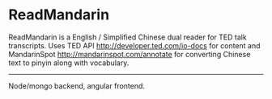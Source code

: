 ReadMandarin
============
ReadMandarin is a English / Simplified Chinese dual reader for TED talk transcripts. Uses TED API http://developer.ted.com/io-docs for content and MandarinSpot http://mandarinspot.com/annotate for converting Chinese text to pinyin along with vocabulary.
- - -
Node/mongo backend, angular frontend.
